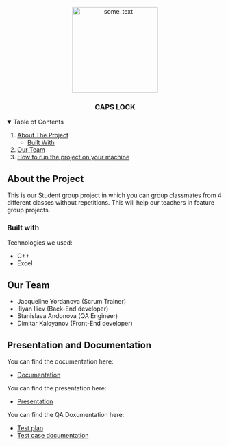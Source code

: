 <p align="center">
<img src="https://cdn.discordapp.com/attachments/807691025031495689/807691093193523230/logo-done.png" width="200" height="200" alt="some_text" ></p>
 
 
 <h3 align="center">CAPS LOCK</h3>


<details open="open">
  <summary>Table of Contents</summary>
  <ol>
    <li>
      <a href="#about-the-project">About The Project</a>
      <ul>
        <li><a href="#built-with">Built With</a></li>
      </ul>
    </li>
    <li>
      <a href="#our-team">Our Team</a>
    </li>
    <li>
      <a href="#how-to-run-the-project-on-your-machine">How to run the project on your machine</a>
    </li>
  </ol>
</details>

## About the Project

This is our Student group project in which you can group classmates from 4 different classes without repetitions. This will help our teachers in feature group projects.

### Built with

Technologies we used:
* C++
* Excel


## Our Team

- Jacqueline Yordanova (Scrum Trainer)
- Iliyan Iliev (Back-End developer)
- Stanislava Andonova (QA Engineer)
- Dimitar Kaloyanov (Front-End developer)

## Presentation and Documentation

You can find the documentation here:
* [Documentation](https://codingburgas-my.sharepoint.com/:b:/g/personal/zoyordanova18_codingburgas_bg/Eb-UaFGFzYtHkFtKcyi89aYBjZR8AFhRKv2PQVy_mFT7Gg?e=QOBQ4m)

You can find the presentation here:
* [Presentation](https://codingburgas-my.sharepoint.com/:p:/g/personal/zoyordanova18_codingburgas_bg/EZ5GeNw0U_5IksrQzwIyeCYBE08S_MEYecXpL096L-WxoQ?e=FSXMyK)

You can find the QA Doxumentation here:
* [Test plan](https://codingburgas-my.sharepoint.com/:b:/g/personal/zoyordanova18_codingburgas_bg/ERS4O6rlbBJAhbAQWkFpM7MBmH1z4H3O9mUMAkBwkdLRnA?e=WXPQM8)
* [Test case documentation](https://codingburgas-my.sharepoint.com/:x:/g/personal/zoyordanova18_codingburgas_bg/EeHfmMMWjqZLixuyBHQo8MgBV5dmTHBgY6W_NRxxojAVsQ?e=nTN68L)







